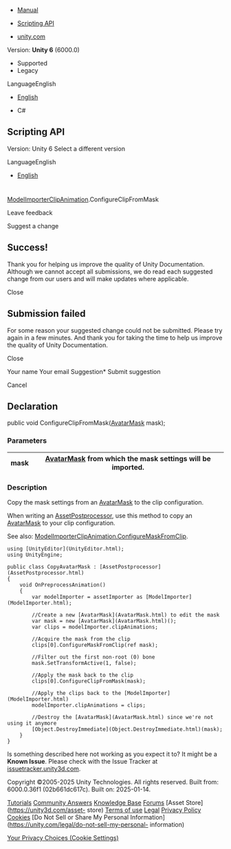 [ ]()

  * [Manual](../Manual/index.html)
  * [Scripting API](../ScriptReference/index.html)

  * [unity.com](https://unity.com/)

Version: **Unity 6** (6000.0)

  * Supported
  * Legacy

LanguageEnglish

  * [English]()

  * C#

[ ](https://docs.unity3d.com)

## Scripting API

Version: Unity 6 Select a different version

LanguageEnglish

  * [English]()

#
[ModelImporterClipAnimation](ModelImporterClipAnimation.html).ConfigureClipFromMask

Leave feedback

Suggest a change

## Success!

Thank you for helping us improve the quality of Unity Documentation. Although
we cannot accept all submissions, we do read each suggested change from our
users and will make updates where applicable.

Close

## Submission failed

For some reason your suggested change could not be submitted. Please <a>try
again</a> in a few minutes. And thank you for taking the time to help us
improve the quality of Unity Documentation.

Close

Your name Your email Suggestion* Submit suggestion

Cancel

[ ]()

## Declaration

public void ConfigureClipFromMask([AvatarMask](AvatarMask.html) mask);

### Parameters

mask |  [AvatarMask](AvatarMask.html) from which the mask settings will be imported.  
---|---  
  
### Description

Copy the mask settings from an [AvatarMask](AvatarMask.html) to the clip
configuration.

When writing an [AssetPostprocessor](AssetPostprocessor.html), use this method
to copy an [AvatarMask](AvatarMask.html) to your clip configuration.  
  
See also:
[ModelImporterClipAnimation.ConfigureMaskFromClip](ModelImporterClipAnimation.ConfigureMaskFromClip.html).

    
    
    using [UnityEditor](UnityEditor.html);
    using UnityEngine;  
      
    public class CopyAvatarMask : [AssetPostprocessor](AssetPostprocessor.html)
    {
        void OnPreprocessAnimation()
        {
            var modelImporter = assetImporter as [ModelImporter](ModelImporter.html);  
      
            //Create a new [AvatarMask](AvatarMask.html) to edit the mask
            var mask = new [AvatarMask](AvatarMask.html)();
            var clips = modelImporter.clipAnimations;  
      
            //Acquire the mask from the clip
            clips[0].ConfigureMaskFromClip(ref mask);  
      
            //Filter out the first non-root (0) bone
            mask.SetTransformActive(1, false);  
      
            //Apply the mask back to the clip
            clips[0].ConfigureClipFromMask(mask);  
      
            //Apply the clips back to the [ModelImporter](ModelImporter.html)
            modelImporter.clipAnimations = clips;  
      
            //Destroy the [AvatarMask](AvatarMask.html) since we're not using it anymore
            [Object.DestroyImmediate](Object.DestroyImmediate.html)(mask);
        }
    }
    

Is something described here not working as you expect it to? It might be a
**Known Issue**. Please check with the Issue Tracker at
[issuetracker.unity3d.com](https://issuetracker.unity3d.com).

Copyright ©2005-2025 Unity Technologies. All rights reserved. Built from:
6000.0.36f1 (02b661dc617c). Built on: 2025-01-14.

[Tutorials](https://unity3d.com/learn) [Community
Answers](https://answers.unity3d.com) [Knowledge
Base](https://support.unity3d.com/hc/en-us)
[Forums](https://forum.unity3d.com) [Asset Store](https://unity3d.com/asset-
store) [Terms of use](https://docs.unity3d.com/Manual/TermsOfUse.html)
[Legal](https://unity.com/legal) [Privacy
Policy](https://unity.com/legal/privacy-policy)
[Cookies](https://unity.com/legal/cookie-policy) [Do Not Sell or Share My
Personal Information](https://unity.com/legal/do-not-sell-my-personal-
information)

[Your Privacy Choices (Cookie Settings)](javascript:void\(0\);)

